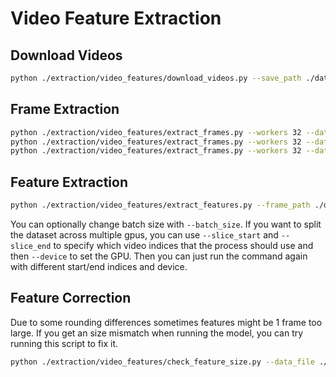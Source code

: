 # Video Feature Extraction

## Download Videos
```bash
python ./extraction/video_features/download_videos.py --save_path ./data/videos/
```

## Frame Extraction
```bash
python ./extraction/video_features/extract_frames.py --workers 32 --data_path ./data/splits/all_data_train.json --save_path ./data/raw_frames/ --video_path ./data/videos/
python ./extraction/video_features/extract_frames.py --workers 32 --data_path ./data/splits/all_data_val.json --save_path ./data/raw_frames/ --video_path ./data/videos/
python ./extraction/video_features/extract_frames.py --workers 32 --data_path ./data/splits/all_data_test.json --save_path ./data/raw_frames/ --video_path ./data/videos/
```

## Feature Extraction
```bash
python ./extraction/video_features/extract_features.py --frame_path ./data/raw_frames/ --save_path ./data/eva_clip_features/
```

You can optionally change batch size with `--batch_size`.
If you want to split the dataset across multiple gpus, you can use `--slice_start` and `--slice_end` to specify which video indices that the process should use and then `--device` to set the GPU. Then you can just run the command again with different start/end indices and device.

## Feature Correction
Due to some rounding differences sometimes features might be 1 frame too large. If you get an size mismatch when running the model, you can try running this script to fix it.

```bash
python ./extraction/video_features/check_feature_size.py --data_file ./data/splits/all_data_train.json --feature_folder ./data/eva_clip_features/
```